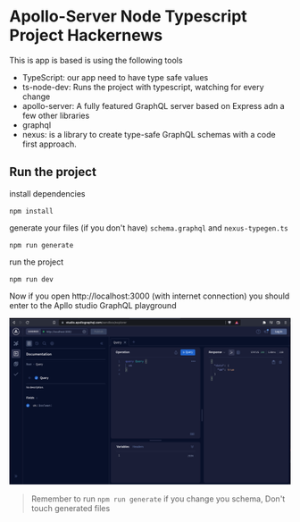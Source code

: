 # Apollo-Server Node Typescript Project Hackernews

This is app is based is using the following tools

- TypeScript: our app need to have type safe values
- ts-node-dev: Runs the project with typescript, watching for every change
- apollo-server: A fully featured GraphQL server based on Express adn a few other libraries
- graphql
- nexus: is a library to create type-safe GraphQL schemas with a code first approach.

## Run the project

install dependencies
```
npm install
```
generate your files (if you don't have) `schema.graphql` and `nexus-typegen.ts`
```
npm run generate
```
run the project
```
npm run dev
```

Now if you open http://localhost:3000 (with internet connection) you should enter to the Apllo studio GraphQL playground

![apollo-image](/assets/info/apollo-playground.png)

> Remember to run `npm run generate` if you change you schema,
> Don't touch generated files